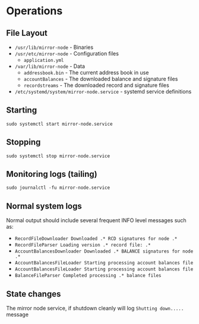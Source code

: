 # Operations

## File Layout

- `/usr/lib/mirror-node` - Binaries
- `/usr/etc/mirror-node` - Configuration files
  - `application.yml`
- `/var/lib/mirror-node` - Data
  - `addressbook.bin` - The current address book in use
  - `accountBalances` - The downloaded balance and signature files
  - `recordstreams` - The downloaded record and signature files
- `/etc/systemd/system/mirror-node.service` - systemd service definitions

## Starting

```
sudo systemctl start mirror-node.service
```

## Stopping

```
sudo systemctl stop mirror-node.service
```

## Monitoring logs (tailing)

```
sudo journalctl -fu mirror-node.service
```

## Normal system logs

Normal output should include several frequent INFO level messages such as:

- `RecordFileDownloader Downloaded .* RCD signatures for node .*`
- `RecordFileParser Loading version .* record file: .*`
- `AccountBalancesDownloader Downloaded .* BALANCE signatures for node .*`
- `AccountBalancesFileLoader Starting processing account balances file`
- `AccountBalancesFileLoader Starting processing account balances file`
- `BalanceFileParser Completed processing .* balance files`

## State changes

The mirror node service, if shutdown cleanly will log `Shutting down.....` message
